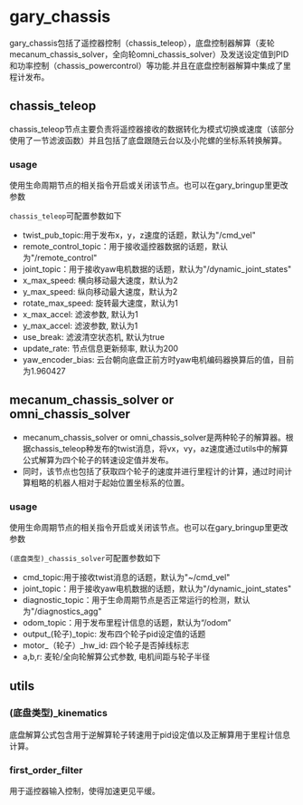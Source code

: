 # gary_chassis
gary_chassis包括了遥控器控制（chassis_teleop），底盘控制器解算（麦轮mecanum_chassis_solver，全向轮omni_chassis_solver）及发送设定值到PID和功率控制（chassis_powercontrol）等功能.并且在底盘控制器解算中集成了里程计发布。


## chassis_teleop
chassis_teleop节点主要负责将遥控器接收的数据转化为模式切换或速度（该部分使用了一节滤波函数）并且包括了底盘跟随云台以及小陀螺的坐标系转换解算。
### usage
使用生命周期节点的相关指令开启或关闭该节点。也可以在gary_bringup里更改参数

`chassis_teleop`可配置参数如下
* twist_pub_topic:用于发布x，y，z速度的话题，默认为"/cmd_vel"
* remote_control_topic：用于接收遥控器数据的话题，默认为"/remote_control"
* joint_topic：用于接收yaw电机数据的话题，默认为"/dynamic_joint_states"
* x_max_speed: 横向移动最大速度，默认为2
* y_max_speed:  纵向移动最大速度，默认为2
* rotate_max_speed: 旋转最大速度，默认为1
* x_max_accel: 滤波参数, 默认为1
* y_max_accel: 滤波参数, 默认为1
* use_break: 滤波清空状态机, 默认为true
* update_rate: 节点信息更新频率, 默认为200
* yaw_encoder_bias: 云台朝向底盘正前方时yaw电机编码器换算后的值，目前为1.960427

## mecanum_chassis_solver or omni_chassis_solver
* mecanum_chassis_solver or omni_chassis_solver是两种轮子的解算器。根据chassis_teleop种发布的twist消息，将vx，vy，az速度通过utils中的解算公式解算为四个轮子的转速设定值并发布。
* 同时，该节点也包括了获取四个轮子的速度并进行里程计的计算，通过时间计算粗略的机器人相对于起始位置坐标系的位置。

### usage
使用生命周期节点的相关指令开启或关闭该节点。也可以在gary_bringup里更改参数

`(底盘类型)_chassis_solver`可配置参数如下
* cmd_topic:用于接收twist消息的话题，默认为"~/cmd_vel"
* joint_topic：用于接收yaw电机数据的话题，默认为"/dynamic_joint_states"
* diagnostic_topic：用于生命周期节点是否正常运行的检测，默认为"/diagnostics_agg"
* odom_topic：用于发布里程计信息的话题，默认为“/odom”
* output_(轮子)_topic: 发布四个轮子pid设定值的话题
* motor_（轮子）_hw_id:  四个轮子是否掉线标志
* a,b,r: 麦轮/全向轮解算公式参数, 电机间距与轮子半径

## utils
### (底盘类型)_kinematics
底盘解算公式包含用于逆解算轮子转速用于pid设定值以及正解算用于里程计信息计算。

### first_order_filter
用于遥控器输入控制，使得加速更见平缓。